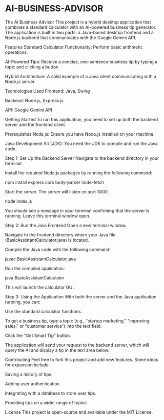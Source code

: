 # AI-BUSINESS-ADVISOR



The AI Business Advisor
This project is a hybrid desktop application that combines a standard calculator with an AI-powered business tip generator. The application is built in two parts: a Java-based desktop frontend and a Node.js backend that communicates with the Google Gemini API.

Features
Standard Calculator Functionality: Perform basic arithmetic operations.

AI-Powered Tips: Receive a concise, one-sentence business tip by typing a topic and clicking a button.

Hybrid Architecture: A solid example of a Java client communicating with a Node.js server.

Technologies Used
Frontend: Java, Swing

Backend: Node.js, Express.js

API: Google Gemini API

Getting Started
To run this application, you need to set up both the backend server and the frontend client.

Prerequisites
Node.js: Ensure you have Node.js installed on your machine.

Java Development Kit (JDK): You need the JDK to compile and run the Java code.

Step 1: Set Up the Backend Server
Navigate to the backend directory in your terminal.

Install the required Node.js packages by running the following command:

npm install express cors body-parser node-fetch

Start the server. The server will listen on port 3000.

node index.js

You should see a message in your terminal confirming that the server is running. Leave this terminal window open.

Step 2: Run the Java Frontend
Open a new terminal window.

Navigate to the frontend directory where your Java file (BasicAssistantCalculator.java) is located.

Compile the Java code with the following command:

javac BasicAssistantCalculator.java

Run the compiled application:

java BasicAssistantCalculator

This will launch the calculator GUI.

Step 3: Using the Application
With both the server and the Java application running, you can:

Use the standard calculator functions.

To get a business tip, type a topic (e.g., "startup marketing," "improving sales," or "customer service") into the text field.

Click the "Get Smart Tip" button.

The application will send your request to the backend server, which will query the AI and display a tip in the text area below.

Contributing
Feel free to fork this project and add new features. Some ideas for expansion include:

Saving a history of tips.

Adding user authentication.

Integrating with a database to store user tips.

Providing tips on a wider range of topics.

License
This project is open-source and available under the MIT License.
